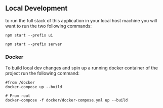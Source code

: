 ## Local Development

to run the full stack of this application in your local host machine you will want to run the two following commands:
```
npm start --prefix ui
```
```
npm start --prefix server
```

### Docker
To build local dev changes and spin up a running docker container of the project run the following command:
```
#from /docker
docker-compose up --build
```
```
# From root
docker-compose -f docker/docker-compose.yml up --build
```